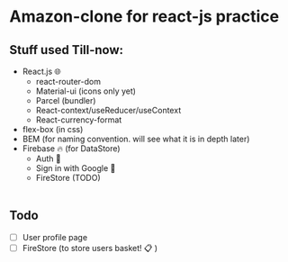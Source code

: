 # Amazon-clone for react-js practice

## Stuff used Till-now:

- React.js :globe_with_meridians:
  - react-router-dom
  - Material-ui (icons only yet)
  - Parcel (bundler)
  - React-context/useReducer/useContext
  - React-currency-format
- flex-box (in css)
- BEM (for naming convention. will see what it is in depth later)
- Firebase :fire: (for DataStore)
  - Auth :closed_lock_with_key:
  - Sign in with Google :email:
  - FireStore (TODO)
    <br/>
    <br>

## Todo

- [ ] User profile page
- [ ] FireStore (to store users basket! :clipboard: )
